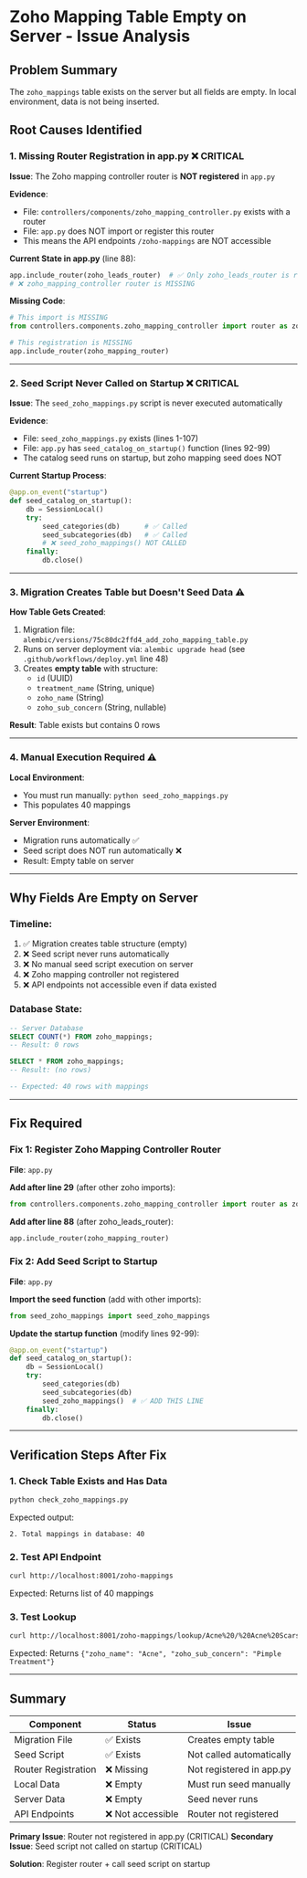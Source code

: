 # Zoho Mapping Table Empty on Server - Issue Analysis

## Problem Summary
The `zoho_mappings` table exists on the server but all fields are empty. In local environment, data is not being inserted.

## Root Causes Identified

### 1. **Missing Router Registration in app.py** ❌ CRITICAL

**Issue**: The Zoho mapping controller router is **NOT registered** in `app.py`

**Evidence**:
- File: `controllers/components/zoho_mapping_controller.py` exists with a router
- File: `app.py` does NOT import or register this router
- This means the API endpoints `/zoho-mappings` are NOT accessible

**Current State in app.py** (line 88):
```python
app.include_router(zoho_leads_router)  # ✅ Only zoho_leads_router is registered
# ❌ zoho_mapping_controller router is MISSING
```

**Missing Code**:
```python
# This import is MISSING
from controllers.components.zoho_mapping_controller import router as zoho_mapping_router

# This registration is MISSING  
app.include_router(zoho_mapping_router)
```

---

### 2. **Seed Script Never Called on Startup** ❌ CRITICAL

**Issue**: The `seed_zoho_mappings.py` script is never executed automatically

**Evidence**:
- File: `seed_zoho_mappings.py` exists (lines 1-107)
- File: `app.py` has `seed_catalog_on_startup()` function (lines 92-99)
- The catalog seed runs on startup, but zoho mapping seed does NOT

**Current Startup Process**:
```python
@app.on_event("startup")
def seed_catalog_on_startup():
    db = SessionLocal()
    try:
        seed_categories(db)      # ✅ Called
        seed_subcategories(db)   # ✅ Called
        # ❌ seed_zoho_mappings() NOT CALLED
    finally:
        db.close()
```

---

### 3. **Migration Creates Table but Doesn't Seed Data** ⚠️

**How Table Gets Created**:
1. Migration file: `alembic/versions/75c80dc2ffd4_add_zoho_mapping_table.py`
2. Runs on server deployment via: `alembic upgrade head` (see `.github/workflows/deploy.yml` line 48)
3. Creates **empty table** with structure:
   - `id` (UUID)
   - `treatment_name` (String, unique)
   - `zoho_name` (String)
   - `zoho_sub_concern` (String, nullable)

**Result**: Table exists but contains 0 rows

---

### 4. **Manual Execution Required** ⚠️

**Local Environment**:
- You must run manually: `python seed_zoho_mappings.py`
- This populates 40 mappings

**Server Environment**:
- Migration runs automatically ✅
- Seed script does NOT run automatically ❌
- Result: Empty table on server

---

## Why Fields Are Empty on Server

### Timeline:
1. ✅ Migration creates table structure (empty)
2. ❌ Seed script never runs automatically
3. ❌ No manual seed script execution on server
4. ❌ Zoho mapping controller not registered
5. ❌ API endpoints not accessible even if data existed

### Database State:
```sql
-- Server Database
SELECT COUNT(*) FROM zoho_mappings;
-- Result: 0 rows

SELECT * FROM zoho_mappings;
-- Result: (no rows)

-- Expected: 40 rows with mappings
```

---

## Fix Required

### Fix 1: Register Zoho Mapping Controller Router

**File**: `app.py`

**Add after line 29** (after other zoho imports):
```python
from controllers.components.zoho_mapping_controller import router as zoho_mapping_router
```

**Add after line 88** (after zoho_leads_router):
```python
app.include_router(zoho_mapping_router)
```

### Fix 2: Add Seed Script to Startup

**File**: `app.py`

**Import the seed function** (add with other imports):
```python
from seed_zoho_mappings import seed_zoho_mappings
```

**Update the startup function** (modify lines 92-99):
```python
@app.on_event("startup")
def seed_catalog_on_startup():
    db = SessionLocal()
    try:
        seed_categories(db)
        seed_subcategories(db)
        seed_zoho_mappings()  # ✅ ADD THIS LINE
    finally:
        db.close()
```

---

## Verification Steps After Fix

### 1. Check Table Exists and Has Data
```python
python check_zoho_mappings.py
```

Expected output:
```
2. Total mappings in database: 40
```

### 2. Test API Endpoint
```bash
curl http://localhost:8001/zoho-mappings
```

Expected: Returns list of 40 mappings

### 3. Test Lookup
```bash
curl http://localhost:8001/zoho-mappings/lookup/Acne%20/%20Acne%20Scars
```

Expected: Returns `{"zoho_name": "Acne", "zoho_sub_concern": "Pimple Treatment"}`

---

## Summary

| Component | Status | Issue |
|-----------|--------|-------|
| Migration File | ✅ Exists | Creates empty table |
| Seed Script | ✅ Exists | Not called automatically |
| Router Registration | ❌ Missing | Not registered in app.py |
| Local Data | ❌ Empty | Must run seed manually |
| Server Data | ❌ Empty | Seed never runs |
| API Endpoints | ❌ Not accessible | Router not registered |

**Primary Issue**: Router not registered in app.py (CRITICAL)
**Secondary Issue**: Seed script not called on startup (CRITICAL)

**Solution**: Register router + call seed script on startup


